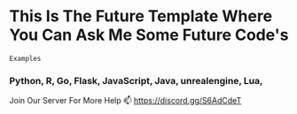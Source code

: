 # This Is The Future Template Where You Can Ask Me Some Future Code's 

`Examples`
### Python, R, Go, Flask, JavaScript, Java, unrealengine, Lua, 

Join Our Server For More Help 📫 https://discord.gg/S6AdCdeT

